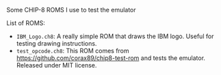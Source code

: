 Some CHIP-8 ROMS I use to test the emulator

List of ROMS:

* `IBM_Logo.ch8`: A really simple ROM that draws the IBM logo. Useful for testing drawing instructions.
* `test_opcode.ch8`: This ROM comes from https://github.com/corax89/chip8-test-rom and tests the emulator. Released under MIT license.

